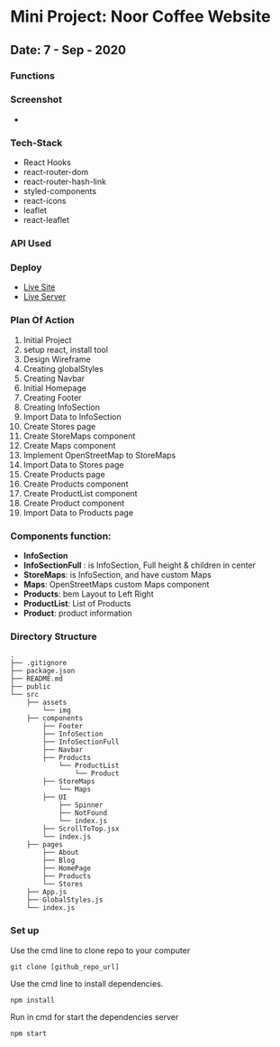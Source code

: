 # Mini Project: Noor Coffee Website

## Date: 7 - Sep - 2020

### Functions

### Screenshot

- <img src="" alt=""/>

### Tech-Stack

- React Hooks
- react-router-dom
- react-router-hash-link
- styled-components
- react-icons
- leaflet
- react-leaflet

### API Used

### Deploy

- [Live Site](link)
- [Live Server](link)

### Plan Of Action

1. Initial Project
2. setup react, install tool
3. Design Wireframe
4. Creating globalStyles
5. Creating Navbar
6. Initial Homepage
7. Creating Footer
8. Creating InfoSection
9. Import Data to InfoSection
10. Create Stores page
11. Create StoreMaps component
12. Create Maps component
13. Implement OpenStreetMap to StoreMaps
14. Import Data to Stores page
15. Create Products page
16. Create Products component
17. Create ProductList component
18. Create Product component
19. Import Data to Products page

### Components function:

- **InfoSection**
- **InfoSectionFull** : is InfoSection, Full height & children in center
- **StoreMaps**: is InfoSection, and have custom Maps
- **Maps**: OpenStreetMaps custom Maps component
- **Products**: bem Layout to Left Right
- **ProductList**: List of Products
- **Product**: product information

### Directory Structure

```
.
├── .gitignore
├── package.json
├── README.md
├── public
└── src
    ├── assets
        └── img
    ├── components
        ├── Footer
        ├── InfoSection
        ├── InfoSectionFull
        ├── Navbar
        ├── Products
            └── ProductList
                └── Product
        ├── StoreMaps
            └── Maps
        ├── UI
            ├── Spinner
            ├── NotFound
            └── index.js
        ├── ScrollToTop.jsx
        └── index.js
    ├── pages
        ├── About
        ├── Blog
        ├── HomePage
        ├── Products
        └── Stores
    ├── App.js
    ├── GlobalStyles.js
    └── index.js
```

### Set up

Use the cmd line to clone repo to your computer

```
git clone [github_repo_url]
```

Use the cmd line to install dependencies.

```
npm install
```

Run in cmd for start the dependencies server

```
npm start
```
